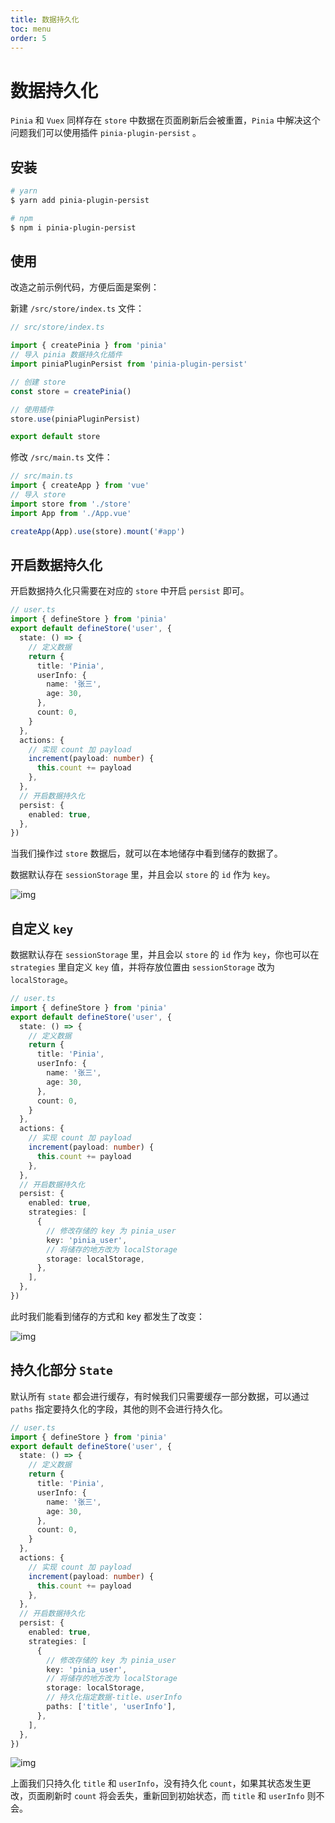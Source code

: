 ```yaml
---
title: 数据持久化
toc: menu
order: 5
---
```


# 数据持久化

`Pinia` 和 `Vuex` 同样存在 `store` 中数据在页面刷新后会被重置，`Pinia` 中解决这个问题我们可以使用插件 `pinia-plugin-persist` 。

## 安装

```bash
# yarn
$ yarn add pinia-plugin-persist

# npm
$ npm i pinia-plugin-persist
```

## 使用

改造之前示例代码，方便后面是案例：

新建 `/src/store/index.ts` 文件：

```ts
// src/store/index.ts

import { createPinia } from 'pinia'
// 导入 pinia 数据持久化插件
import piniaPluginPersist from 'pinia-plugin-persist'

// 创建 store
const store = createPinia()

// 使用插件
store.use(piniaPluginPersist)

export default store
```

修改 `/src/main.ts` 文件：

```ts
// src/main.ts
import { createApp } from 'vue'
// 导入 store
import store from './store'
import App from './App.vue'

createApp(App).use(store).mount('#app')
```

## 开启数据持久化

开启数据持久化只需要在对应的 `store` 中开启 `persist` 即可。

```ts
// user.ts
import { defineStore } from 'pinia'
export default defineStore('user', {
  state: () => {
    // 定义数据
    return {
      title: 'Pinia',
      userInfo: {
        name: '张三',
        age: 30,
      },
      count: 0,
    }
  },
  actions: {
    // 实现 count 加 payload
    increment(payload: number) {
      this.count += payload
    },
  },
  // 开启数据持久化
  persist: {
    enabled: true,
  },
})
```

当我们操作过 `store` 数据后，就可以在本地储存中看到储存的数据了。

数据默认存在 `sessionStorage` 里，并且会以 `store` 的 `id` 作为 `key`。

![img](https://cdn.jsdelivr.net/gh/fy996icu/pics/img/pinia-persist.png)

## 自定义 `key`

数据默认存在 `sessionStorage` 里，并且会以 `store` 的 `id` 作为 `key`，你也可以在 `strategies` 里自定义 `key` 值，并将存放位置由 `sessionStorage` 改为 `localStorage`。

```ts
// user.ts
import { defineStore } from 'pinia'
export default defineStore('user', {
  state: () => {
    // 定义数据
    return {
      title: 'Pinia',
      userInfo: {
        name: '张三',
        age: 30,
      },
      count: 0,
    }
  },
  actions: {
    // 实现 count 加 payload
    increment(payload: number) {
      this.count += payload
    },
  },
  // 开启数据持久化
  persist: {
    enabled: true,
    strategies: [
      {
        // 修改存储的 key 为 pinia_user
        key: 'pinia_user',
        // 将储存的地方改为 localStorage
        storage: localStorage,
      },
    ],
  },
})
```
此时我们能看到储存的方式和 key 都发生了改变：

![img](https://cdn.jsdelivr.net/gh/fy996icu/pics/img/pinia-persist2.png)


## 持久化部分 `State`

默认所有 `state` 都会进行缓存，有时候我们只需要缓存一部分数据，可以通过 `paths` 指定要持久化的字段，其他的则不会进行持久化。

```ts
// user.ts
import { defineStore } from 'pinia'
export default defineStore('user', {
  state: () => {
    // 定义数据
    return {
      title: 'Pinia',
      userInfo: {
        name: '张三',
        age: 30,
      },
      count: 0,
    }
  },
  actions: {
    // 实现 count 加 payload
    increment(payload: number) {
      this.count += payload
    },
  },
  // 开启数据持久化
  persist: {
    enabled: true,
    strategies: [
      {
        // 修改存储的 key 为 pinia_user
        key: 'pinia_user',
        // 将储存的地方改为 localStorage
        storage: localStorage,
        // 持久化指定数据-title、userInfo
        paths: ['title', 'userInfo'],
      },
    ],
  },
})
```

![img](https://cdn.jsdelivr.net/gh/fy996icu/pics/img/pinia-persist3.png)

上面我们只持久化 `title` 和 `userInfo`，没有持久化 `count`，如果其状态发生更改，页面刷新时 `count` 将会丢失，重新回到初始状态，而 `title` 和 `userInfo` 则不会。
